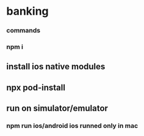 # banking

### commands
### npm i
## install ios native modules
## npx pod-install
## run on simulator/emulator
### npm run ios/android  ios runned only in mac
